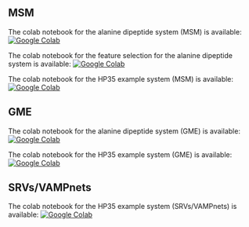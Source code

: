 ## MSM
The colab notebook for the alanine dipeptide system (MSM) is available: 
[![Google Colab](https://colab.research.google.com/assets/colab-badge.svg)](https://colab.research.google.com/github/xuhuihuang/GME_tutorials/blob/main/workshop-scripts/alanine_dipeptide_MSM.ipynb)</br>

The colab notebook for the feature selection for the alanine dipeptide system is available: 
[![Google Colab](https://colab.research.google.com/assets/colab-badge.svg)](https://colab.research.google.com/github/xuhuihuang/GME_tutorials/blob/main/workshop-scripts/alanine_dipeptide_feature_selection.ipynb)</br>

The colab notebook for the HP35 example system (MSM) is available: 
[![Google Colab](https://colab.research.google.com/assets/colab-badge.svg)](https://colab.research.google.com/github/xuhuihuang/GME_tutorials/blob/main/workshop-scripts/villin_headpiece_MSM_exercise.ipynb)</br>

## GME
The colab notebook for the alanine dipeptide system (GME) is available: 
[![Google Colab](https://colab.research.google.com/assets/colab-badge.svg)](https://colab.research.google.com/github/xuhuihuang/GME_tutorials/blob/main/workshop-scripts/alanine_dipeptide_GME.ipynb)</br>

The colab notebook for the HP35 example system (GME) is available: 
[![Google Colab](https://colab.research.google.com/assets/colab-badge.svg)](https://colab.research.google.com/github/xuhuihuang/GME_tutorials/blob/main/workshop-scripts/villin_headpiece_GME_exercise.ipynb)</br>

## SRVs/VAMPnets
The colab notebook for the HP35 example system (SRVs/VAMPnets) is available: 
[![Google Colab](https://colab.research.google.com/assets/colab-badge.svg)](https://colab.research.google.com/github/xuhuihuang/GME_tutorials/blob/main/workshop-scripts/villin_headpiece_SRVs.ipynb)</br>
